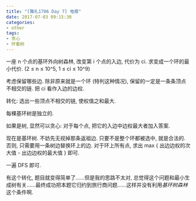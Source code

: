 ```yaml
---
title: "[雅礼1706 Day 7] 电报"
date: 2017-07-03 09:15:30
categories:
- other
tags:
- 贪心
- 环套树
---
```

一座 n 个点的基环外向树森林, 改变第 i 个点的入边, 代价为 ci. 求变成一个环的最小代价. (2 &le; n &le; 10^5, 1 &le; ci &le; 10^9)
<!--more-->
考虑保留哪些边. 除非原来就是一个环 (特判这种情况), 保留的一定是一条条顶点不相交的链. 把 ci 看作入边的边权.

转化: 选出一些顶点不相交的链, 使权值之和最大. 

每棵基环树是独立的.

如果是树, 显然可以贪心: 对于每个点, 把它的入边中边权最大者加入答案.

现在是基环树. 不妨先无视掉那条返祖边. 只要不是整个环都被选中, 就是合法的. 否则, 只需要用一条树边替换环上的边. 对于环上所有点, 求出 max { 出边边权的次大值 - 出边边权的最大值 } 即可.

一遍 DFS 即可.

有这个转化, 题目就变得简单了......但是我的思路不太对, 总觉得这个问题和最小生成树有关......最终成功把本题它归约到旅行商问题......这样并没有利用*基环树森林*这个条件啊.
